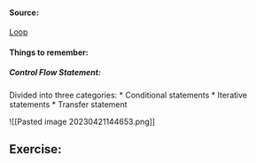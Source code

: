 #### Source:
[Loop](https://pynative.com/python-if-else-and-for-loop-exercise-with-solutions/)

#### Things to remember:

##### Control Flow Statement:
  Divided into three categories:
    * Conditional statements
    * Iterative statements
    * Transfer statement

![[Pasted image 20230421144653.png]]


## Exercise:

